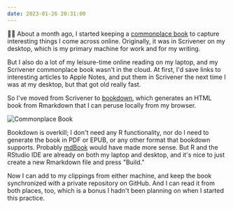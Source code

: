 ```yaml
---
date: 2023-01-26 20:31:00
---
```


📓📝 About a month ago, I started keeping a [commonplace book](https://ninazumel.com/short_thoughts/2022/12/28/commonplace-book.html) to capture interesting things I come across online. Originally, it was in Scrivener on my desktop, which is my primary machine for work and for my writing.

But I also do a lot of my leisure-time online reading on my laptop, and my Scrivener commonplace book wasn't in the cloud. At first, I'd save links to interesting articles to Apple Notes, and put them in Scrivener the next time I was at my desktop, but that got old really fast.

So I've moved from Scrivener to [bookdown](https://bookdown.org/), which generates an HTML book from Rmarkdown that I can peruse locally from my browser.

<p><img style="display:block;margin-left:auto;margin-right:auto;" src="https://ninazumel.com/short_thoughts/assets/images/commonplace_book.png" alt="Commonplace Book" border="0" /></p>

Bookdown is overkill; I don't need any R functionality, nor do I need to generate the book in PDF or EPUB, or any other format that bookdown supports. Probably [mdBook](https://rust-lang.github.io/mdBook/) would have made more sense. But R and the RStudio IDE are already on both my laptop and desktop, and it's nice to just create a new Rmarkdown file and press "Build."

Now I can add to my clippings from either machine, and keep the book synchronized with a private repository on GitHub. And I can read it from both places, too, which is a bonus I hadn't been planning on when I started this practice.
